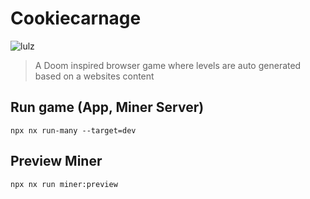 # Cookiecarnage

![lulz](https://i.kym-cdn.com/entries/icons/original/000/040/653/goldblum-quote.jpeg)

> A Doom inspired browser game where levels are auto generated based on a websites content

## Run game (App, Miner Server)

```
npx nx run-many --target=dev
```

## Preview Miner

```
npx nx run miner:preview
```
